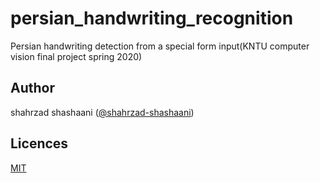 # persian_handwriting_recognition
Persian handwriting detection from a special form input(KNTU computer vision final project spring 2020)

## Author
shahrzad shashaani ([@shahrzad-shashaani](https://github.com/Shahrzad-sh))

## Licences
[MIT](https://github.com/Shahrzad-sh/persian_handwriting_recognition/blob/master/LICENSE)
